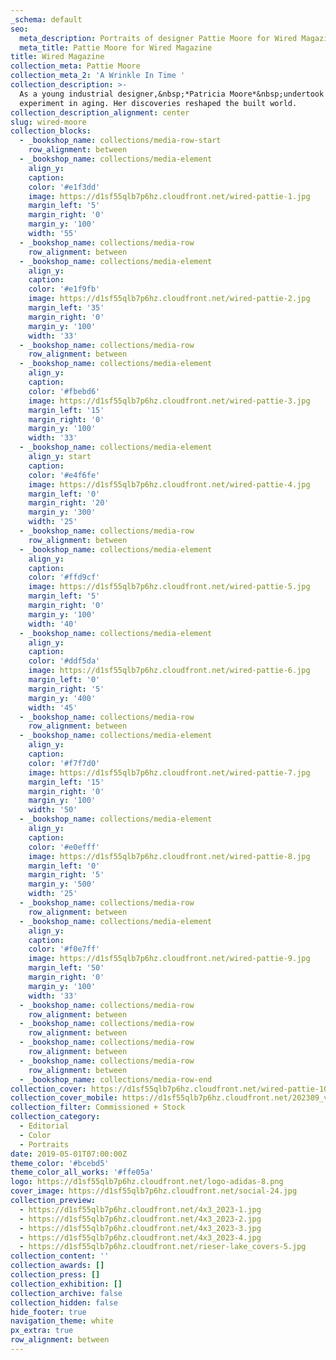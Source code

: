 ```yaml
---
_schema: default
seo:
  meta_description: Portraits of designer Pattie Moore for Wired Magazine
  meta_title: Pattie Moore for Wired Magazine
title: Wired Magazine
collection_meta: Pattie Moore
collection_meta_2: 'A Wrinkle In Time '
collection_description: >-
  As a young industrial designer,&nbsp;*Patricia Moore*&nbsp;undertook a radical
  experiment in aging. Her discoveries reshaped the built world.
collection_description_alignment: center
slug: wired-moore
collection_blocks:
  - _bookshop_name: collections/media-row-start
    row_alignment: between
  - _bookshop_name: collections/media-element
    align_y:
    caption:
    color: '#e1f3dd'
    image: https://d1sf55qlb7p6hz.cloudfront.net/wired-pattie-1.jpg
    margin_left: '5'
    margin_right: '0'
    margin_y: '100'
    width: '55'
  - _bookshop_name: collections/media-row
    row_alignment: between
  - _bookshop_name: collections/media-element
    align_y:
    caption:
    color: '#e1f9fb'
    image: https://d1sf55qlb7p6hz.cloudfront.net/wired-pattie-2.jpg
    margin_left: '35'
    margin_right: '0'
    margin_y: '100'
    width: '33'
  - _bookshop_name: collections/media-row
    row_alignment: between
  - _bookshop_name: collections/media-element
    align_y:
    caption:
    color: '#fbebd6'
    image: https://d1sf55qlb7p6hz.cloudfront.net/wired-pattie-3.jpg
    margin_left: '15'
    margin_right: '0'
    margin_y: '100'
    width: '33'
  - _bookshop_name: collections/media-element
    align_y: start
    caption:
    color: '#e4f6fe'
    image: https://d1sf55qlb7p6hz.cloudfront.net/wired-pattie-4.jpg
    margin_left: '0'
    margin_right: '20'
    margin_y: '300'
    width: '25'
  - _bookshop_name: collections/media-row
    row_alignment: between
  - _bookshop_name: collections/media-element
    align_y:
    caption:
    color: '#ffd9cf'
    image: https://d1sf55qlb7p6hz.cloudfront.net/wired-pattie-5.jpg
    margin_left: '5'
    margin_right: '0'
    margin_y: '100'
    width: '40'
  - _bookshop_name: collections/media-element
    align_y:
    caption:
    color: '#ddf5da'
    image: https://d1sf55qlb7p6hz.cloudfront.net/wired-pattie-6.jpg
    margin_left: '0'
    margin_right: '5'
    margin_y: '400'
    width: '45'
  - _bookshop_name: collections/media-row
    row_alignment: between
  - _bookshop_name: collections/media-element
    align_y:
    caption:
    color: '#f7f7d0'
    image: https://d1sf55qlb7p6hz.cloudfront.net/wired-pattie-7.jpg
    margin_left: '15'
    margin_right: '0'
    margin_y: '100'
    width: '50'
  - _bookshop_name: collections/media-element
    align_y:
    caption:
    color: '#e0efff'
    image: https://d1sf55qlb7p6hz.cloudfront.net/wired-pattie-8.jpg
    margin_left: '0'
    margin_right: '5'
    margin_y: '500'
    width: '25'
  - _bookshop_name: collections/media-row
    row_alignment: between
  - _bookshop_name: collections/media-element
    align_y:
    caption:
    color: '#f0e7ff'
    image: https://d1sf55qlb7p6hz.cloudfront.net/wired-pattie-9.jpg
    margin_left: '50'
    margin_right: '0'
    margin_y: '100'
    width: '33'
  - _bookshop_name: collections/media-row
    row_alignment: between
  - _bookshop_name: collections/media-row
    row_alignment: between
  - _bookshop_name: collections/media-row
    row_alignment: between
  - _bookshop_name: collections/media-row
    row_alignment: between
  - _bookshop_name: collections/media-row-end
collection_cover: https://d1sf55qlb7p6hz.cloudfront.net/wired-pattie-10.jpg
collection_cover_mobile: https://d1sf55qlb7p6hz.cloudfront.net/202309_vertical-covers-1.jpg
collection_filter: Commissioned + Stock
collection_category:
  - Editorial
  - Color
  - Portraits
date: 2019-05-01T07:00:00Z
theme_color: '#bcebd5'
theme_color_all_works: '#ffe05a'
logo: https://d1sf55qlb7p6hz.cloudfront.net/logo-adidas-8.png
cover_image: https://d1sf55qlb7p6hz.cloudfront.net/social-24.jpg
collection_preview:
  - https://d1sf55qlb7p6hz.cloudfront.net/4x3_2023-1.jpg
  - https://d1sf55qlb7p6hz.cloudfront.net/4x3_2023-2.jpg
  - https://d1sf55qlb7p6hz.cloudfront.net/4x3_2023-3.jpg
  - https://d1sf55qlb7p6hz.cloudfront.net/4x3_2023-4.jpg
  - https://d1sf55qlb7p6hz.cloudfront.net/rieser-lake_covers-5.jpg
collection_content: ''
collection_awards: []
collection_press: []
collection_exhibition: []
collection_archive: false
collection_hidden: false
hide_footer: true
navigation_theme: white
px_extra: true
row_alignment: between
---
```


